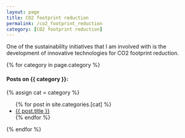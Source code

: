 ```yaml
---
layout: page
title: CO2 footprint reduction
permalink: /co2_footprint_reduction
category: [CO2 footprint reduction]
---
```


One of the sustainability initiatives that I am involved with is the development of innovative technologies for CO2 footprint reduction. 

{% for category in page.category %}
  <h4>Posts on {{ category }}:</h4>
  {% assign cat = category %}
  <ul>
    {% for post in site.categories.[cat] %}
      <li><a href="{{ post.url }}">{{ post.title }}</a></li>
    {% endfor %}
  </ul>
{% endfor %}
